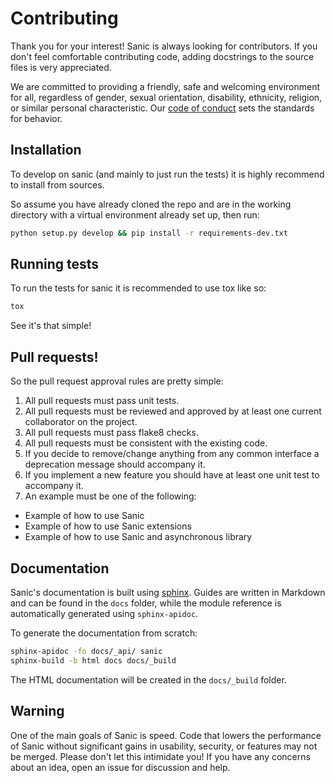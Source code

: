 # Contributing

Thank you for your interest! Sanic is always looking for contributors. If you
don't feel comfortable contributing code, adding docstrings to the source files
is very appreciated.

We are committed to providing a friendly, safe and welcoming environment for all,
regardless of gender, sexual orientation, disability, ethnicity, religion,
or similar personal characteristic.
Our [code of conduct](./CONDUCT.md) sets the standards for behavior.

## Installation

To develop on sanic (and mainly to just run the tests) it is highly recommend to
install from sources.

So assume you have already cloned the repo and are in the working directory with
a virtual environment already set up, then run:

```bash
python setup.py develop && pip install -r requirements-dev.txt
```

## Running tests

To run the tests for sanic it is recommended to use tox like so:

```bash
tox
```

See it's that simple!

## Pull requests!

So the pull request approval rules are pretty simple:
1. All pull requests must pass unit tests.
2. All pull requests must be reviewed and approved by at least
one current collaborator on the project.
3. All pull requests must pass flake8 checks.
4. All pull requests must be consistent with the existing code.
5. If you decide to remove/change anything from any common interface
a deprecation message should accompany it.
6. If you implement a new feature you should have at least one unit
test to accompany it.
7. An example must be one of the following:
  * Example of how to use Sanic
  * Example of how to use Sanic extensions
  * Example of how to use Sanic and asynchronous library

## Documentation

Sanic's documentation is built
using [sphinx](http://www.sphinx-doc.org/en/1.5.1/). Guides are written in
Markdown and can be found in the `docs` folder, while the module reference is
automatically generated using `sphinx-apidoc`.

To generate the documentation from scratch:

```bash
sphinx-apidoc -fo docs/_api/ sanic
sphinx-build -b html docs docs/_build
```

The HTML documentation will be created in the `docs/_build` folder.

## Warning

One of the main goals of Sanic is speed. Code that lowers the performance of
Sanic without significant gains in usability, security, or features may not be
merged. Please don't let this intimidate you! If you have any concerns about an
idea, open an issue for discussion and help.
